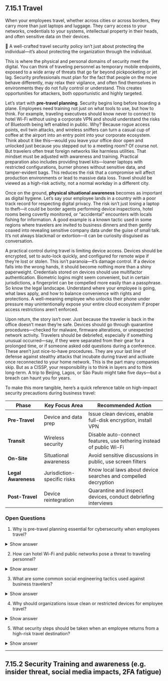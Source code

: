 ## 7.15.1 Travel ##

When your employees travel, whether across cities or across borders, they carry more than just laptops and luggage. They carry access to your networks, credentials to your systems, intellectual property in their heads, and often sensitive data on their devices.

:necktie: A well-crafted travel security policy isn’t just about protecting the individual—it’s about protecting the organization through the individual. 

This is where the physical and personal domains of security meet the digital. You can think of traveling personnel as temporary mobile endpoints, exposed to a wide array of threats that go far beyond pickpocketing or jet lag. Security professionals must plan for the fact that people on the move behave differently, may relax their vigilance, and often find themselves in environments they do not fully control or understand. This creates opportunities for attackers, both opportunistic and highly targeted.

Let’s start with **pre-travel planning**. Security begins long before boarding a plane. Employees need training not just on what tools to use, but how to think. For example, traveling executives should know never to connect to hotel Wi-Fi without using a corporate VPN and should understand the risks of Bluetooth being left enabled in public. Why? Because rogue access points, evil twin attacks, and wireless sniffers can turn a casual cup of coffee at the airport into an entry point into your corporate ecosystem. Think about it like this—would you leave your office door open and unlocked just because you stepped out to a meeting room? Of course not. But travelers often treat foreign networks like harmless utilities. That mindset must be adjusted with awareness and training. Practical preparation also includes providing travel kits—loaner laptops with restricted configurations, burner phones without sensitive data, and tamper-evident bags. This reduces the risk that a compromise will affect production environments or lead to massive data loss. Travel should be viewed as a high-risk activity, not a normal workday in a different city.

Once on the ground, **physical situational awareness** becomes as important as digital hygiene. Let’s say your employee lands in a country with a poor track record for respecting digital privacy. The risk isn’t just losing a laptop to theft—it could be border agents performing device inspections, hotel rooms being covertly monitored, or “accidental” encounters with locals fishing for information. A good example is a known tactic used in some regions where travelers are invited to business dinners and then gently coaxed into revealing sensitive company data under the guise of small talk. It’s not always blackmail or extortion—it can be curiosity disguised as conversation. 

A practical control during travel is limiting device access. Devices should be encrypted, set to auto-lock quickly, and configured for remote wipe if they’re lost or stolen. This isn’t paranoia—it’s damage control. If a device falls into the wrong hands, it should become nothing more than a shiny paperweight. Credentials stored on devices should use multifactor authentication. Biometric logins might seem convenient, but in certain jurisdictions, a fingerprint can be compelled more easily than a passphrase. So know the legal landscape. Understand where your employee is going, what laws apply, and how to balance convenience with rights and protections. A well-meaning employee who unlocks their phone under pressure may unintentionally expose your entire cloud ecosystem if proper access restrictions aren’t enforced.

Upon return, the story isn’t over. Just because the traveler is back in the office doesn’t mean they’re safe. Devices should go through quarantine procedures—checked for malware, firmware alterations, or unexpected network activity. Travelers should be debriefed, especially if something unusual occurred—say, if they were separated from their gear for a prolonged time, or if someone asked odd questions during a conference. These aren’t just nice-to-have procedures. They are your last line of defense against stealthy attacks that incubate during travel and activate once reconnected to your home network. This is the part many companies skip. But as a CISSP, your responsibility is to think in layers and to think long-term. A trip to Beijing, Lagos, or São Paulo might take five days—but a breach can haunt you for years.

To make this more tangible, here’s a quick reference table on high-impact security precautions during business travel:

| **Phase**           | **Key Focus Area**          | **Recommended Action**                                               |
| ------------------- | --------------------------- | -------------------------------------------------------------------- |
| **Pre-Travel**      | Device and data prep        | Issue clean devices, enable full-disk encryption, install VPN        |
| **Transit**         | Wireless security           | Disable auto-connect features, use tethering instead of public Wi-Fi |
| **On-Site**         | Situational awareness       | Avoid sensitive discussions in public, use screen filters            |
| **Legal Awareness** | Jurisdiction-specific risks | Know local laws about device searches and compelled decryption       |
| **Post-Travel**     | Device reintegration        | Quarantine and inspect devices, conduct debriefing interviews        |

### Open Questions ###

1. Why is pre-travel planning essential for cybersecurity when employees travel?

<details> <summary>Show answer</summary> Pre-travel planning is critical because it prepares both the employee and their devices to operate safely in environments outside the organization’s control. It allows for the implementation of security controls like VPNs, encryption, and access restrictions before exposure to risk begins. This reduces the likelihood of data loss or compromise during the trip. </details>

2. How can hotel Wi-Fi and public networks pose a threat to traveling personnel?

<details> <summary>Show answer</summary> Hotel Wi-Fi and public networks are often insecure and can be exploited by attackers using rogue access points, packet sniffers, or man-in-the-middle attacks. Without a VPN or proper endpoint protection, a traveling employee may unknowingly transmit sensitive data over a network controlled by malicious actors. </details>

3. What are some common social engineering tactics used against business travelers?

<details> <summary>Show answer</summary> Social engineering tactics during travel can include friendly conversations in public places designed to extract sensitive information, fake business contacts requesting confidential data, or even flirty or flattering interactions that disarm a person’s caution. These tactics are effective because they exploit the traveler’s lowered guard in unfamiliar environments. </details>

4. Why should organizations issue clean or restricted devices for employee travel?

<details> <summary>Show answer</summary> Issuing clean or restricted devices helps isolate the organization’s core infrastructure from the travel environment. These devices are typically hardened, contain only essential data, and can be remotely wiped. If lost or tampered with, they pose less risk to the overall security posture of the organization. </details>

5. What security steps should be taken when an employee returns from a high-risk travel destination?

<details> <summary>Show answer</summary> Upon return, organizations should quarantine and scan the devices for signs of tampering or malware. Travelers should also report any suspicious incidents or device loss. This final layer of defense ensures that if any compromise occurred during the trip, it doesn't follow the employee back into the internal network. </details>

---

## 7.15.2 Security Training and awareness (e.g. insider threat, social media impacts, 2FA fatigue) ##







